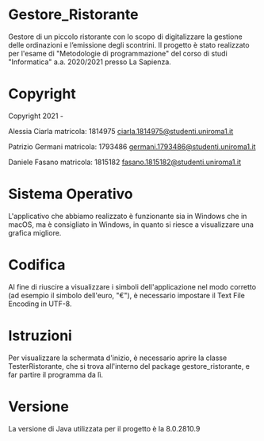 # Gestore_Ristorante
Gestore di un piccolo ristorante con lo scopo di digitalizzare la gestione delle ordinazioni e l’emissione degli scontrini. Il progetto è stato realizzato per l'esame di "Metodologie di programmazione" del corso di studi "Informatica" a.a. 2020/2021 presso La Sapienza.

Copyright
=========
Copyright 2021 -    

Alessia Ciarla matricola: 1814975 <ciarla.1814975@studenti.uniroma1.it>

Patrizio Germani matricola: 1793486 <germani.1793486@studenti.uniroma1.it>

Daniele Fasano matricola: 1815182 <fasano.1815182@studenti.uniroma1.it>

Sistema Operativo
=========
L'applicativo che abbiamo realizzato è funzionante sia in Windows che in macOS, ma è consigliato in Windows, in quanto si riesce a visualizzare una grafica migliore.

Codifica
=========
Al fine di riuscire a visualizzare i simboli dell'applicazione nel modo corretto (ad esempio il simbolo dell'euro, "€"), è necessario impostare il Text File Encoding in UTF-8.

Istruzioni
=========
Per visualizzare la schermata d'inizio, è necessario aprire la classe TesterRistorante, che si trova all'interno del package gestore_ristorante, e far partire il programma da lì.

Versione
=========
La versione di Java utilizzata per il progetto è la 8.0.2810.9 
